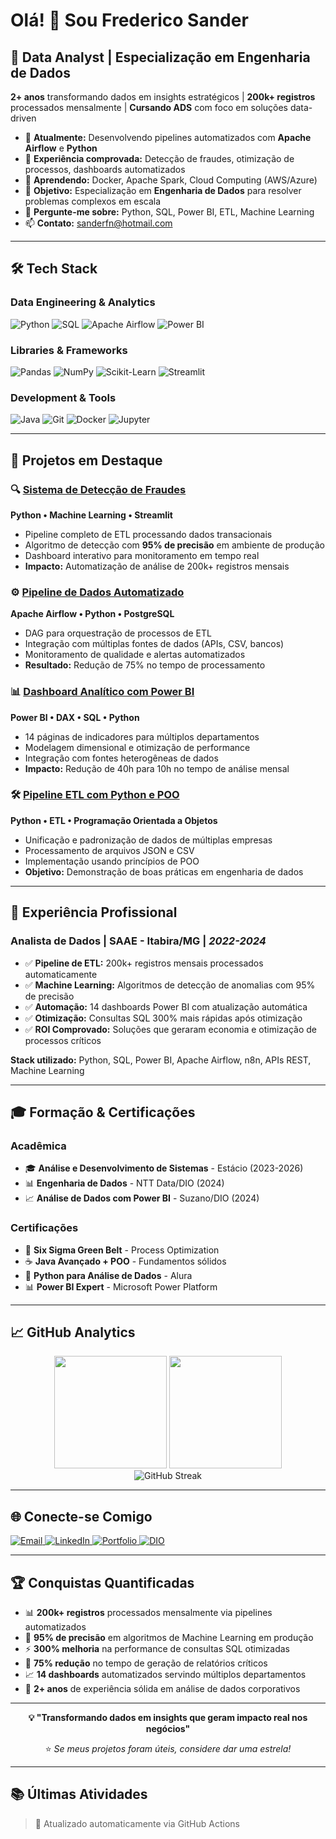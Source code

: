 # Olá! 👋 Sou Frederico Sander

## 🎯 Data Analyst | Especialização em Engenharia de Dados

**2+ anos** transformando dados em insights estratégicos | **200k+ registros** processados mensalmente | **Cursando ADS** com foco em soluções data-driven

- 🔭 **Atualmente:** Desenvolvendo pipelines automatizados com **Apache Airflow** e **Python**
- 🚀 **Experiência comprovada:** Detecção de fraudes, otimização de processos, dashboards automatizados
- 🌱 **Aprendendo:** Docker, Apache Spark, Cloud Computing (AWS/Azure)
- 🎯 **Objetivo:** Especialização em **Engenharia de Dados** para resolver problemas complexos em escala
- 💬 **Pergunte-me sobre:** Python, SQL, Power BI, ETL, Machine Learning
- 📫 **Contato:** sanderfn@hotmail.com

---

## 🛠️ Tech Stack

### **Data Engineering & Analytics**
<div align="left">
  <img src="https://img.shields.io/badge/-Python-3776AB?style=for-the-badge&logo=Python&logoColor=white" alt="Python"/>
  <img src="https://img.shields.io/badge/-SQL-4479A1?style=for-the-badge&logo=MySQL&logoColor=white" alt="SQL"/>
  <img src="https://img.shields.io/badge/-Apache%20Airflow-017CEE?style=for-the-badge&logo=Apache%20Airflow&logoColor=white" alt="Apache Airflow"/>
  <img src="https://img.shields.io/badge/-Power%20BI-F2C811?style=for-the-badge&logo=Power%20BI&logoColor=black" alt="Power BI"/>
</div>

### **Libraries & Frameworks**
<div align="left">
  <img src="https://img.shields.io/badge/-Pandas-150458?style=for-the-badge&logo=pandas&logoColor=white" alt="Pandas"/>
  <img src="https://img.shields.io/badge/-NumPy-013243?style=for-the-badge&logo=numpy&logoColor=white" alt="NumPy"/>
  <img src="https://img.shields.io/badge/-Scikit--Learn-F7931E?style=for-the-badge&logo=scikit-learn&logoColor=white" alt="Scikit-Learn"/>
  <img src="https://img.shields.io/badge/-Streamlit-FF4B4B?style=for-the-badge&logo=Streamlit&logoColor=white" alt="Streamlit"/>
</div>

### **Development & Tools**
<div align="left">
  <img src="https://img.shields.io/badge/-Java-007396?style=for-the-badge&logo=Java&logoColor=white" alt="Java"/>
  <img src="https://img.shields.io/badge/-Git-F05032?style=for-the-badge&logo=git&logoColor=white" alt="Git"/>
  <img src="https://img.shields.io/badge/-Docker-2496ED?style=for-the-badge&logo=docker&logoColor=white" alt="Docker"/>
  <img src="https://img.shields.io/badge/-Jupyter-F37626?style=for-the-badge&logo=Jupyter&logoColor=white" alt="Jupyter"/>
</div>

---

## 🚀 Projetos em Destaque

### 🔍 [Sistema de Detecção de Fraudes](https://github.com/FredericoSander/fraud-detection-system)
**Python • Machine Learning • Streamlit**
- Pipeline completo de ETL processando dados transacionais
- Algoritmo de detecção com **95% de precisão** em ambiente de produção
- Dashboard interativo para monitoramento em tempo real
- **Impacto:** Automatização de análise de 200k+ registros mensais

### ⚙️ [Pipeline de Dados Automatizado](https://github.com/FredericoSander/automated-data-pipeline)
**Apache Airflow • Python • PostgreSQL**
- DAG para orquestração de processos de ETL
- Integração com múltiplas fontes de dados (APIs, CSV, bancos)
- Monitoramento de qualidade e alertas automatizados
- **Resultado:** Redução de 75% no tempo de processamento

### 📊 [Dashboard Analítico com Power BI](https://github.com/FredericoSander/powerbi-analytics-dashboard)
**Power BI • DAX • SQL • Python**
- 14 páginas de indicadores para múltiplos departamentos
- Modelagem dimensional e otimização de performance
- Integração com fontes heterogêneas de dados
- **Impacto:** Redução de 40h para 10h no tempo de análise mensal

### 🛠️ [Pipeline ETL com Python e POO](https://github.com/FredericoSander/Projeto_de_ETL_em_Python)
**Python • ETL • Programação Orientada a Objetos**
- Unificação e padronização de dados de múltiplas empresas
- Processamento de arquivos JSON e CSV
- Implementação usando princípios de POO
- **Objetivo:** Demonstração de boas práticas em engenharia de dados

---

## 💼 Experiência Profissional

### **Analista de Dados** | SAAE - Itabira/MG | *2022-2024*
- ✅ **Pipeline de ETL:** 200k+ registros mensais processados automaticamente
- ✅ **Machine Learning:** Algoritmos de detecção de anomalias com 95% de precisão
- ✅ **Automação:** 14 dashboards Power BI com atualização automática
- ✅ **Otimização:** Consultas SQL 300% mais rápidas após otimização
- ✅ **ROI Comprovado:** Soluções que geraram economia e otimização de processos críticos

**Stack utilizado:** Python, SQL, Power BI, Apache Airflow, n8n, APIs REST, Machine Learning

---

## 🎓 Formação & Certificações

### **Acadêmica**
- 🎓 **Análise e Desenvolvimento de Sistemas** - Estácio (2023-2026)
- 📊 **Engenharia de Dados** - NTT Data/DIO (2024)
- 📈 **Análise de Dados com Power BI** - Suzano/DIO (2024)

### **Certificações**
- 🥇 **Six Sigma Green Belt** - Process Optimization
- ☕ **Java Avançado + POO** - Fundamentos sólidos
- 🐍 **Python para Análise de Dados** - Alura
- 📊 **Power BI Expert** - Microsoft Power Platform

---

## 📈 GitHub Analytics

<div align="center">
  <img height="180em" src="https://github-readme-stats.vercel.app/api?username=fredericosander&show_icons=true&theme=react&count_private=true&bg_color=0D1117&border_color=3498db&icon_color=3498db&title_color=3498db&text_color=ffffff"/>
  <img height="180em" src="https://github-readme-stats.vercel.app/api/top-langs/?username=fredericosander&layout=compact&langs_count=8&theme=react&bg_color=0D1117&border_color=3498db&title_color=3498db&text_color=ffffff"/>
</div>

<div align="center">
  <img src="https://github-readme-streak-stats.herokuapp.com/?user=fredericosander&theme=react&background=0D1117&border=3498db&stroke=3498db&ring=3498db&fire=3498db&currStreakLabel=3498db" alt="GitHub Streak"/>
</div>

---

## 🌐 Conecte-se Comigo

<div align="left">
  <a href="mailto:sanderfn@hotmail.com">
    <img src="https://img.shields.io/badge/-Email-0078D4?style=for-the-badge&logo=microsoft-outlook&logoColor=white" alt="Email"/>
  </a>
  <a href="https://www.linkedin.com/in/fredericosander-dev">
    <img src="https://img.shields.io/badge/-LinkedIn-0077B5?style=for-the-badge&logo=linkedin&logoColor=white" alt="LinkedIn"/>
  </a>
  <a href="https://github.com/FredericoSander">
    <img src="https://img.shields.io/badge/-Portfolio-000000?style=for-the-badge&logo=github&logoColor=white" alt="Portfolio"/>
  </a>
  <a href="https://www.dio.me/users/sanderfn">
    <img src="https://img.shields.io/badge/-DIO-FF6B35?style=for-the-badge&logo=dev.to&logoColor=white" alt="DIO"/>
  </a>
</div>

---

## 🏆 Conquistas Quantificadas

- 📊 **200k+ registros** processados mensalmente via pipelines automatizados
- 🎯 **95% de precisão** em algoritmos de Machine Learning em produção
- ⚡ **300% melhoria** na performance de consultas SQL otimizadas
- 🤖 **75% redução** no tempo de geração de relatórios críticos
- 📈 **14 dashboards** automatizados servindo múltiplos departamentos
- 🔧 **2+ anos** de experiência sólida em análise de dados corporativos

---

<div align="center">
  
**💡 "Transformando dados em insights que geram impacto real nos negócios"**

⭐ *Se meus projetos foram úteis, considere dar uma estrela!*

</div>

---

## 📚 Últimas Atividades

<!--START_SECTION:activity-->
<!--END_SECTION:activity-->

> 🔄 Atualizado automaticamente via GitHub Actions